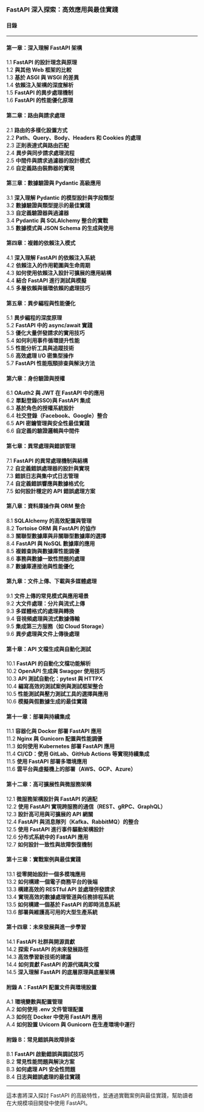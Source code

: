 ### FastAPI 深入探索：高效應用與最佳實踐

#### 目錄

---

#### 第一章：深入理解 FastAPI 架構
1.1 **FastAPI 的設計理念與原理**  
1.2 **與其他 Web 框架的比較**  
1.3 **基於 ASGI 與 WSGI 的差異**  
1.4 **依賴注入架構的深度解析**  
1.5 **FastAPI 的異步處理機制**  
1.6 **FastAPI 的性能優化原理**

#### 第二章：路由與請求處理
2.1 **路由的多樣化設置方式**  
2.2 **Path、Query、Body、Headers 和 Cookies 的處理**  
2.3 **正則表達式與路由匹配**  
2.4 **異步與同步請求處理流程**  
2.5 **中間件與請求過濾器的設計模式**  
2.6 **自定義路由裝飾器的實現**

#### 第三章：數據驗證與 Pydantic 高級應用
3.1 **深入理解 Pydantic 的模型設計與字段類型**  
3.2 **數據驗證與類型提示的最佳實踐**  
3.3 **自定義驗證器與過濾器**  
3.4 **Pydantic 與 SQLAlchemy 整合的實戰**  
3.5 **數據模式與 JSON Schema 的生成與使用**

#### 第四章：複雜的依賴注入模式
4.1 **深入理解 FastAPI 的依賴注入系統**  
4.2 **依賴注入的作用範圍與生命周期**  
4.3 **如何使用依賴注入設計可擴展的應用結構**  
4.4 **結合 FastAPI 進行測試與模擬**  
4.5 **多層依賴與循環依賴的處理技巧**

#### 第五章：異步編程與性能優化
5.1 **異步編程的深度原理**  
5.2 **FastAPI 中的 async/await 實踐**  
5.3 **優化大量併發請求的實用技巧**  
5.4 **如何利用事件循環提升性能**  
5.5 **性能分析工具與追蹤技術**  
5.6 **高效處理 I/O 密集型操作**  
5.7 **FastAPI 性能瓶頸排查與解決方法**

#### 第六章：身份驗證與授權
6.1 **OAuth2 與 JWT 在 FastAPI 中的應用**  
6.2 **單點登錄(SSO)與 FastAPI 集成**  
6.3 **基於角色的授權系統設計**  
6.4 **社交登錄（Facebook、Google）整合**  
6.5 **API 密鑰管理與安全性最佳實踐**  
6.6 **自定義的驗證邏輯與中間件**

#### 第七章：異常處理與錯誤管理
7.1 **FastAPI 的異常處理機制與結構**  
7.2 **自定義錯誤處理器的設計與實現**  
7.3 **錯誤日志與集中式日志管理**  
7.4 **自定義錯誤響應與數據格式化**  
7.5 **如何設計穩定的 API 錯誤處理方案**

#### 第八章：資料庫操作與 ORM 整合
8.1 **SQLAlchemy 的高效配置與管理**  
8.2 **Tortoise ORM 與 FastAPI 的協作**  
8.3 **關聯型數據庫與非關聯型數據庫的選擇**  
8.4 **FastAPI 與 NoSQL 數據庫的應用**  
8.5 **複雜查詢與數據庫性能調優**  
8.6 **事務與數據一致性問題的處理**  
8.7 **數據庫連接池與性能優化**

#### 第九章：文件上傳、下載與多媒體處理
9.1 **文件上傳的常見模式與應用場景**  
9.2 **大文件處理：分片與流式上傳**  
9.3 **多媒體格式的處理與轉換**  
9.4 **音視頻處理與流式數據傳輸**  
9.5 **集成第三方服務（如 Cloud Storage）**  
9.6 **異步處理與文件上傳後處理**

#### 第十章：API 文檔生成與自動化測試
10.1 **FastAPI 的自動化文檔功能解析**  
10.2 **OpenAPI 生成與 Swagger 使用技巧**  
10.3 **API 測試自動化：pytest 與 HTTPX**  
10.4 **編寫高效的測試案例與測試框架整合**  
10.5 **性能測試與壓力測試工具的選擇與應用**  
10.6 **模擬與假數據生成的最佳實踐**

#### 第十一章：部署與持續集成
11.1 **容器化與 Docker 部署 FastAPI 應用**  
11.2 **Nginx 與 Gunicorn 配置與性能調優**  
11.3 **如何使用 Kubernetes 部署 FastAPI 應用**  
11.4 **CI/CD：使用 GitLab、GitHub Actions 等實現持續集成**  
11.5 **使用 FastAPI 部署多環境應用**  
11.6 **雲平台與虛擬機上的部署（AWS、GCP、Azure）**

#### 第十二章：高可擴展性與微服務架構
12.1 **微服務架構設計與 FastAPI 的適配**  
12.2 **使用 FastAPI 實現跨服務的通信（REST、gRPC、GraphQL）**  
12.3 **設計高可用與可擴展的 API 網關**  
12.4 **FastAPI 與消息隊列（Kafka、RabbitMQ）的整合**  
12.5 **使用 FastAPI 進行事件驅動架構設計**  
12.6 **分布式系統中的 FastAPI 應用**  
12.7 **如何設計一致性與故障恢復機制**

#### 第十三章：實戰案例與最佳實踐
13.1 **從零開始設計一個多模塊應用**  
13.2 **如何構建一個電子商務平台的後端**  
13.3 **構建高效的 RESTful API 並處理併發請求**  
13.4 **實現高效的數據處理管道與任務排程系統**  
13.5 **如何構建一個基於 FastAPI 的即時消息系統**  
13.6 **部署與維護高可用的大型生產系統**

#### 第十四章：未來發展與進一步學習
14.1 **FastAPI 社群與開源貢獻**  
14.2 **探索 FastAPI 的未來發展路徑**  
14.3 **高效學習新技術的建議**  
14.4 **如何貢獻 FastAPI 的源代碼與文檔**  
14.5 **深入理解 FastAPI 的底層原理與底層架構**

#### 附錄 A：FastAPI 配置文件與環境設置
A.1 **環境變數與配置管理**  
A.2 **如何使用 .env 文件管理配置**  
A.3 **如何在 Docker 中使用 FastAPI 應用**  
A.4 **如何設置 Uvicorn 與 Gunicorn 在生產環境中運行**

#### 附錄 B：常見錯誤與故障排查
B.1 **FastAPI 啟動錯誤與調試技巧**  
B.2 **常見性能問題與解決方案**  
B.3 **如何處理 API 安全性問題**  
B.4 **日志與錯誤處理的最佳實踐**

---

這本書將深入探討 FastAPI 的高級特性，並通過實戰案例與最佳實踐，幫助讀者在大規模項目開發中使用 FastAPI。